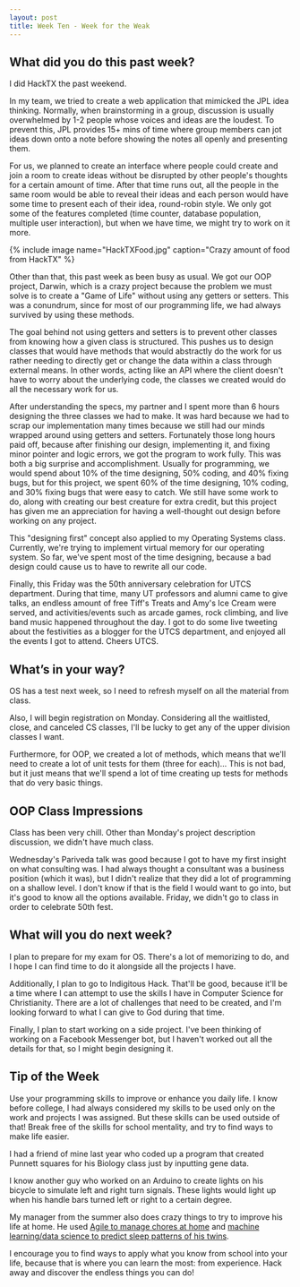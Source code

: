 ```yaml
---
layout: post
title: Week Ten - Week for the Weak
---
```


What did you do this past week?
------
I did HackTX the past weekend.

In my team, we tried to create a web application that mimicked the JPL idea thinking. Normally, when brainstorming in a group, discussion is usually overwhelmed by 1-2 people whose voices and ideas are the loudest. To prevent this, JPL provides 15+ mins of time where group members can jot ideas down onto a note before showing the notes all openly and presenting them.

For us, we planned to create an interface where people could create and join a room to create ideas without be disrupted by other people's thoughts for a certain amount of time. After that time runs out, all the people in the same room would be able to reveal their ideas and each person would have some time to present each of their idea, round-robin style. We only got some of the features completed (time counter, database population, multiple user interaction), but when we have time, we might try to work on it more.

{% include image name="HackTXFood.jpg" caption="Crazy amount of food from HackTX" %}

Other than that, this past week as been busy as usual. We got our OOP project, Darwin, which is a crazy project because the problem we must solve is to create a "Game of Life" without using any getters or setters. This was a conundrum, since for most of our programming life, we had always survived by using these methods.

The goal behind not using getters and setters is to prevent other classes from knowing how a given class is structured. This pushes us to design classes that would have methods that would abstractly do the work for us rather needing to directly get or change the data within a class through external means. In other words, acting like an API where the client doesn't have to worry about the underlying code, the classes we created would do all the necessary work for us.

After understanding the specs, my partner and I spent more than 6 hours designing the three classes we had to make. It was hard because we had to scrap our implementation many times because we still had our minds wrapped around using getters and setters. Fortunately those long hours paid off, because after finishing our design, implementing it, and fixing minor pointer and logic errors, we got the program to work fully. This was both a big surprise and accomplishment. Usually for programming, we would spend about 10% of the time designing, 50% coding, and 40% fixing bugs, but for this project, we spent 60% of the time designing, 10% coding, and 30% fixing bugs that were easy to catch. We still have some work to do, along with creating our best creature for extra credit, but this project has given me an appreciation for having a well-thought out design before working on any project.

This "designing first" concept also applied to my Operating Systems class. Currently, we're trying to implement virtual memory for our operating system. So far, we've spent most of the time designing, because a bad design could cause us to have to rewrite all our code.

Finally, this Friday was the 50th anniversary celebration for UTCS department. During that time, many UT professors and alumni came to give talks, an endless amount of free Tiff's Treats and Amy's Ice Cream were served, and activities/events such as arcade games, rock climbing, and live band music happened throughout the day. I got to do some live tweeting about the festivities as a blogger for the UTCS department, and enjoyed all the events I got to attend. Cheers UTCS. 

What’s in your way?
------
OS has a test next week, so I need to refresh myself on all the material from class.

Also, I will begin registration on Monday. Considering all the waitlisted, close, and canceled CS classes, I'll be lucky to get any of the upper division classes I want.

Furthermore, for OOP, we created a lot of methods, which means that we'll need to create a lot of unit tests for them (three for each)... This is not bad, but it just means that we'll spend a lot of time creating up tests for methods that do very basic things.

OOP Class Impressions
------
Class has been very chill. Other than Monday's project description discussion, we didn't have much class.

Wednesday's Pariveda talk was good because I got to have my first insight on what consulting was. I had always thought a consultant was a business position (which it was), but I didn't realize that they did a lot of programming on a shallow level. I don't know if that is the field I would want to go into, but it's good to know all the options available. Friday, we didn't go to class in order to celebrate 50th fest.

What will you do next week?
------
I plan to prepare for my exam for OS. There's a lot of memorizing to do, and I hope I can find time to do it alongside all the projects I have.

Additionally, I plan to go to Indigitous Hack. That'll be good, because it'll be a time where I can attempt to use the skills I have in Computer Science for Christianity. There are a lot of challenges that need to be created, and I'm looking forward to what I can give to God during that time.

Finally, I plan to start working on a side project. I've been thinking of working on a Facebook Messenger bot, but I haven't worked out all the details for that, so I might begin designing it.

Tip of the Week
------
Use your programming skills to improve or enhance you daily life. I know before college, I had always considered my skills to be used only on the work and projects I was assigned. But these skills can be used outside of that! Break free of the skills for school mentality, and try to find ways to make life easier.

I had a friend of mine last year who coded up a program that created Punnett squares for his Biology class just by inputting gene data.

I know another guy who worked on an Arduino to create lights on his bicycle to simulate left and right turn signals. These lights would light up when his handle bars turned left or right to a certain degree.

My manager from the summer also does crazy things to try to improve his life at home. He used [Agile to manage chores at home](https://medium.com/dad-on-the-run/kanban-and-agile-saved-our-house-9a473b04ac39#.d07aww6zl) and [machine learning/data science to predict sleep patterns of his twins](https://medium.com/dad-on-the-run/hacking-my-infant-twins-sleep-with-machine-learning-and-data-science-6c1e38a71677#.fahgytqxu).

I encourage you to find ways to apply what you know from school into your life, because that is where you can learn the most: from experience. Hack away and discover the endless things you can do!
